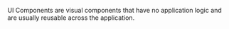 UI Components are visual components that have no application logic and are usually reusable across the application.